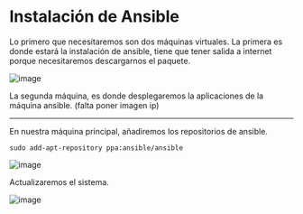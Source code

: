 # Instalación de Ansible

Lo primero que necesitaremos son dos máquinas virtuales. 
La primera es donde estará la instalación de ansible, tiene que tener salida a internet porque necesitaremos descargarnos el paquete.

![image](https://user-images.githubusercontent.com/91204696/213875018-18755b79-afe0-4317-9e20-93c50a9f8325.png)

La segunda máquina, es donde desplegaremos la aplicaciones de la máquina ansible.
(falta poner imagen ip)
_____________________________________________________________________________________________

En nuestra máquina principal, añadiremos los repositorios de ansible. 

`sudo add-apt-repository ppa:ansible/ansible`

![image](https://user-images.githubusercontent.com/91204696/213875265-81da6860-6a87-4bc1-92d1-4dde5c5ae61b.png)

Actualizaremos el sistema.

![image](https://user-images.githubusercontent.com/91204696/213875383-d8e6e68d-b49d-4684-b72a-cd4e251fa0fa.png)
